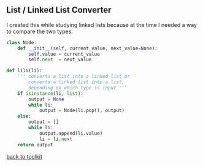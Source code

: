 ## List / Linked List Converter

I created this while studying linked lists because
at the time I needed a way to compare the two types.

```python
class Node:
    def __init__(self, current_value, next_value=None):
        self.value = current_value
        self.next  = next_value

def lili(li):
    ''' converts a list into a linked list or
        converts a linked list into a list,
        depending on which type is input '''
    if isinstance(li, list):
        output = None
        while li:
            output = Node(li.pop(), output)
    else:
        output = []
        while li:
            output.append(li.value)
            li = li.next
    return output
```



[back to toolkit](/toolkit)
